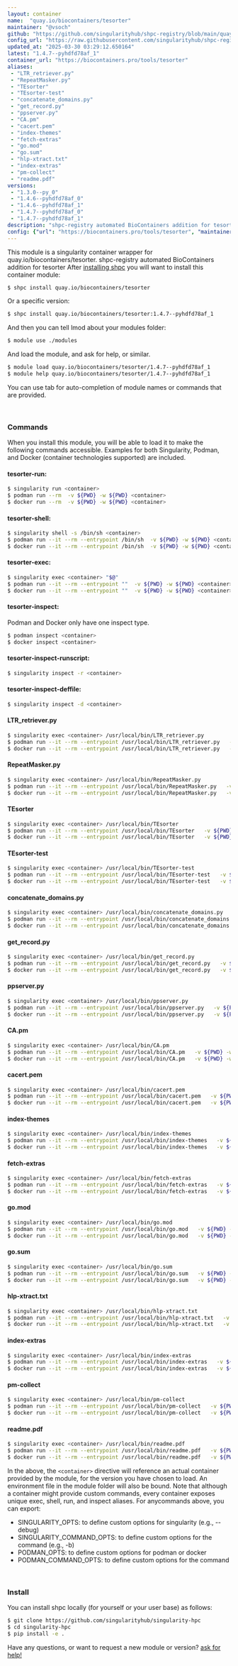 ```yaml
---
layout: container
name:  "quay.io/biocontainers/tesorter"
maintainer: "@vsoch"
github: "https://github.com/singularityhub/shpc-registry/blob/main/quay.io/biocontainers/tesorter/container.yaml"
config_url: "https://raw.githubusercontent.com/singularityhub/shpc-registry/main/quay.io/biocontainers/tesorter/container.yaml"
updated_at: "2025-03-30 03:29:12.650164"
latest: "1.4.7--pyhdfd78af_1"
container_url: "https://biocontainers.pro/tools/tesorter"
aliases:
 - "LTR_retriever.py"
 - "RepeatMasker.py"
 - "TEsorter"
 - "TEsorter-test"
 - "concatenate_domains.py"
 - "get_record.py"
 - "ppserver.py"
 - "CA.pm"
 - "cacert.pem"
 - "index-themes"
 - "fetch-extras"
 - "go.mod"
 - "go.sum"
 - "hlp-xtract.txt"
 - "index-extras"
 - "pm-collect"
 - "readme.pdf"
versions:
 - "1.3.0--py_0"
 - "1.4.6--pyhdfd78af_0"
 - "1.4.6--pyhdfd78af_1"
 - "1.4.7--pyhdfd78af_0"
 - "1.4.7--pyhdfd78af_1"
description: "shpc-registry automated BioContainers addition for tesorter"
config: {"url": "https://biocontainers.pro/tools/tesorter", "maintainer": "@vsoch", "description": "shpc-registry automated BioContainers addition for tesorter", "latest": {"1.4.7--pyhdfd78af_1": "sha256:b0d0fe492641e536b2ca080344ed3174a5891841063e3a007c02af3a850180bf"}, "tags": {"1.3.0--py_0": "sha256:9cdc74b9e07458e3e4a57a3e15faa45137cb748b31a39f40cbfc9e200bc27788", "1.4.6--pyhdfd78af_0": "sha256:65a6a909483f9a405a7fa5106ea409c981cfb09eee545b6916b54e9347f95081", "1.4.6--pyhdfd78af_1": "sha256:36afd35dc05702670756b6c6007fa86465c265601ddf9375fc12618a45002c4f", "1.4.7--pyhdfd78af_0": "sha256:29f996fc932412686e7eb4cc194a5162ca96cacf2041a36093f0f233f7c73cb7", "1.4.7--pyhdfd78af_1": "sha256:b0d0fe492641e536b2ca080344ed3174a5891841063e3a007c02af3a850180bf"}, "docker": "quay.io/biocontainers/tesorter", "aliases": {"LTR_retriever.py": "/usr/local/bin/LTR_retriever.py", "RepeatMasker.py": "/usr/local/bin/RepeatMasker.py", "TEsorter": "/usr/local/bin/TEsorter", "TEsorter-test": "/usr/local/bin/TEsorter-test", "concatenate_domains.py": "/usr/local/bin/concatenate_domains.py", "get_record.py": "/usr/local/bin/get_record.py", "ppserver.py": "/usr/local/bin/ppserver.py", "CA.pm": "/usr/local/bin/CA.pm", "cacert.pem": "/usr/local/bin/cacert.pem", "index-themes": "/usr/local/bin/index-themes", "fetch-extras": "/usr/local/bin/fetch-extras", "go.mod": "/usr/local/bin/go.mod", "go.sum": "/usr/local/bin/go.sum", "hlp-xtract.txt": "/usr/local/bin/hlp-xtract.txt", "index-extras": "/usr/local/bin/index-extras", "pm-collect": "/usr/local/bin/pm-collect", "readme.pdf": "/usr/local/bin/readme.pdf"}}
---
```


This module is a singularity container wrapper for quay.io/biocontainers/tesorter.
shpc-registry automated BioContainers addition for tesorter
After [installing shpc](#install) you will want to install this container module:


```bash
$ shpc install quay.io/biocontainers/tesorter
```

Or a specific version:

```bash
$ shpc install quay.io/biocontainers/tesorter:1.4.7--pyhdfd78af_1
```

And then you can tell lmod about your modules folder:

```bash
$ module use ./modules
```

And load the module, and ask for help, or similar.

```bash
$ module load quay.io/biocontainers/tesorter/1.4.7--pyhdfd78af_1
$ module help quay.io/biocontainers/tesorter/1.4.7--pyhdfd78af_1
```

You can use tab for auto-completion of module names or commands that are provided.

<br>

### Commands

When you install this module, you will be able to load it to make the following commands accessible.
Examples for both Singularity, Podman, and Docker (container technologies supported) are included.

#### tesorter-run:

```bash
$ singularity run <container>
$ podman run --rm  -v ${PWD} -w ${PWD} <container>
$ docker run --rm  -v ${PWD} -w ${PWD} <container>
```

#### tesorter-shell:

```bash
$ singularity shell -s /bin/sh <container>
$ podman run --it --rm --entrypoint /bin/sh  -v ${PWD} -w ${PWD} <container>
$ docker run --it --rm --entrypoint /bin/sh  -v ${PWD} -w ${PWD} <container>
```

#### tesorter-exec:

```bash
$ singularity exec <container> "$@"
$ podman run --it --rm --entrypoint ""  -v ${PWD} -w ${PWD} <container> "$@"
$ docker run --it --rm --entrypoint ""  -v ${PWD} -w ${PWD} <container> "$@"
```

#### tesorter-inspect:

Podman and Docker only have one inspect type.

```bash
$ podman inspect <container>
$ docker inspect <container>
```

#### tesorter-inspect-runscript:

```bash
$ singularity inspect -r <container>
```

#### tesorter-inspect-deffile:

```bash
$ singularity inspect -d <container>
```


#### LTR_retriever.py

```bash
$ singularity exec <container> /usr/local/bin/LTR_retriever.py
$ podman run --it --rm --entrypoint /usr/local/bin/LTR_retriever.py   -v ${PWD} -w ${PWD} <container> -c " $@"
$ docker run --it --rm --entrypoint /usr/local/bin/LTR_retriever.py   -v ${PWD} -w ${PWD} <container> -c " $@"
```


#### RepeatMasker.py

```bash
$ singularity exec <container> /usr/local/bin/RepeatMasker.py
$ podman run --it --rm --entrypoint /usr/local/bin/RepeatMasker.py   -v ${PWD} -w ${PWD} <container> -c " $@"
$ docker run --it --rm --entrypoint /usr/local/bin/RepeatMasker.py   -v ${PWD} -w ${PWD} <container> -c " $@"
```


#### TEsorter

```bash
$ singularity exec <container> /usr/local/bin/TEsorter
$ podman run --it --rm --entrypoint /usr/local/bin/TEsorter   -v ${PWD} -w ${PWD} <container> -c " $@"
$ docker run --it --rm --entrypoint /usr/local/bin/TEsorter   -v ${PWD} -w ${PWD} <container> -c " $@"
```


#### TEsorter-test

```bash
$ singularity exec <container> /usr/local/bin/TEsorter-test
$ podman run --it --rm --entrypoint /usr/local/bin/TEsorter-test   -v ${PWD} -w ${PWD} <container> -c " $@"
$ docker run --it --rm --entrypoint /usr/local/bin/TEsorter-test   -v ${PWD} -w ${PWD} <container> -c " $@"
```


#### concatenate_domains.py

```bash
$ singularity exec <container> /usr/local/bin/concatenate_domains.py
$ podman run --it --rm --entrypoint /usr/local/bin/concatenate_domains.py   -v ${PWD} -w ${PWD} <container> -c " $@"
$ docker run --it --rm --entrypoint /usr/local/bin/concatenate_domains.py   -v ${PWD} -w ${PWD} <container> -c " $@"
```


#### get_record.py

```bash
$ singularity exec <container> /usr/local/bin/get_record.py
$ podman run --it --rm --entrypoint /usr/local/bin/get_record.py   -v ${PWD} -w ${PWD} <container> -c " $@"
$ docker run --it --rm --entrypoint /usr/local/bin/get_record.py   -v ${PWD} -w ${PWD} <container> -c " $@"
```


#### ppserver.py

```bash
$ singularity exec <container> /usr/local/bin/ppserver.py
$ podman run --it --rm --entrypoint /usr/local/bin/ppserver.py   -v ${PWD} -w ${PWD} <container> -c " $@"
$ docker run --it --rm --entrypoint /usr/local/bin/ppserver.py   -v ${PWD} -w ${PWD} <container> -c " $@"
```


#### CA.pm

```bash
$ singularity exec <container> /usr/local/bin/CA.pm
$ podman run --it --rm --entrypoint /usr/local/bin/CA.pm   -v ${PWD} -w ${PWD} <container> -c " $@"
$ docker run --it --rm --entrypoint /usr/local/bin/CA.pm   -v ${PWD} -w ${PWD} <container> -c " $@"
```


#### cacert.pem

```bash
$ singularity exec <container> /usr/local/bin/cacert.pem
$ podman run --it --rm --entrypoint /usr/local/bin/cacert.pem   -v ${PWD} -w ${PWD} <container> -c " $@"
$ docker run --it --rm --entrypoint /usr/local/bin/cacert.pem   -v ${PWD} -w ${PWD} <container> -c " $@"
```


#### index-themes

```bash
$ singularity exec <container> /usr/local/bin/index-themes
$ podman run --it --rm --entrypoint /usr/local/bin/index-themes   -v ${PWD} -w ${PWD} <container> -c " $@"
$ docker run --it --rm --entrypoint /usr/local/bin/index-themes   -v ${PWD} -w ${PWD} <container> -c " $@"
```


#### fetch-extras

```bash
$ singularity exec <container> /usr/local/bin/fetch-extras
$ podman run --it --rm --entrypoint /usr/local/bin/fetch-extras   -v ${PWD} -w ${PWD} <container> -c " $@"
$ docker run --it --rm --entrypoint /usr/local/bin/fetch-extras   -v ${PWD} -w ${PWD} <container> -c " $@"
```


#### go.mod

```bash
$ singularity exec <container> /usr/local/bin/go.mod
$ podman run --it --rm --entrypoint /usr/local/bin/go.mod   -v ${PWD} -w ${PWD} <container> -c " $@"
$ docker run --it --rm --entrypoint /usr/local/bin/go.mod   -v ${PWD} -w ${PWD} <container> -c " $@"
```


#### go.sum

```bash
$ singularity exec <container> /usr/local/bin/go.sum
$ podman run --it --rm --entrypoint /usr/local/bin/go.sum   -v ${PWD} -w ${PWD} <container> -c " $@"
$ docker run --it --rm --entrypoint /usr/local/bin/go.sum   -v ${PWD} -w ${PWD} <container> -c " $@"
```


#### hlp-xtract.txt

```bash
$ singularity exec <container> /usr/local/bin/hlp-xtract.txt
$ podman run --it --rm --entrypoint /usr/local/bin/hlp-xtract.txt   -v ${PWD} -w ${PWD} <container> -c " $@"
$ docker run --it --rm --entrypoint /usr/local/bin/hlp-xtract.txt   -v ${PWD} -w ${PWD} <container> -c " $@"
```


#### index-extras

```bash
$ singularity exec <container> /usr/local/bin/index-extras
$ podman run --it --rm --entrypoint /usr/local/bin/index-extras   -v ${PWD} -w ${PWD} <container> -c " $@"
$ docker run --it --rm --entrypoint /usr/local/bin/index-extras   -v ${PWD} -w ${PWD} <container> -c " $@"
```


#### pm-collect

```bash
$ singularity exec <container> /usr/local/bin/pm-collect
$ podman run --it --rm --entrypoint /usr/local/bin/pm-collect   -v ${PWD} -w ${PWD} <container> -c " $@"
$ docker run --it --rm --entrypoint /usr/local/bin/pm-collect   -v ${PWD} -w ${PWD} <container> -c " $@"
```


#### readme.pdf

```bash
$ singularity exec <container> /usr/local/bin/readme.pdf
$ podman run --it --rm --entrypoint /usr/local/bin/readme.pdf   -v ${PWD} -w ${PWD} <container> -c " $@"
$ docker run --it --rm --entrypoint /usr/local/bin/readme.pdf   -v ${PWD} -w ${PWD} <container> -c " $@"
```



In the above, the `<container>` directive will reference an actual container provided
by the module, for the version you have chosen to load. An environment file in the
module folder will also be bound. Note that although a container
might provide custom commands, every container exposes unique exec, shell, run, and
inspect aliases. For anycommands above, you can export:

 - SINGULARITY_OPTS: to define custom options for singularity (e.g., --debug)
 - SINGULARITY_COMMAND_OPTS: to define custom options for the command (e.g., -b)
 - PODMAN_OPTS: to define custom options for podman or docker
 - PODMAN_COMMAND_OPTS: to define custom options for the command

<br>

### Install

You can install shpc locally (for yourself or your user base) as follows:

```bash
$ git clone https://github.com/singularityhub/singularity-hpc
$ cd singularity-hpc
$ pip install -e .
```

Have any questions, or want to request a new module or version? [ask for help!](https://github.com/singularityhub/singularity-hpc/issues)